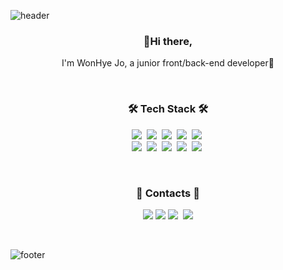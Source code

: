 ![header](https://capsule-render.vercel.app/api?type=wave&color=EADFF2&height=200&section=header&text=WonHye%20Jo&&fontColor=632a72&fontSize=70&animation=fadeIn&fontAlignY=30)


<h3 align="center"> 👋Hi there, </h3>
<p align="center">I'm WonHye Jo, a junior front/back-end developer🐣</p>
<br>

<h3 align="center">🛠 Tech Stack 🛠</h3>

<p align="center">
  <img src="https://img.shields.io/badge/Java-007396?style=flat-square&logo=Java&logoColor=white"/></a>&nbsp
  <img src="https://img.shields.io/badge/Spring-6DB33F?style=flat-square&logo=Spring&logoColor=white"/></a>&nbsp
  <img src="https://img.shields.io/badge/Javascript-fcd12a?style=flat-square&logo=javascript&logoColor=white"/></a>&nbsp 
  <img src="https://img.shields.io/badge/jQuery-0769AD?style=flat-square&logo=jQuery&logoColor=white"/></a>&nbsp 
  <img src="https://img.shields.io/badge/React-61DAFB?style=flat-square&logo=React&logoColor=white"/></a>&nbsp


  <br>
  <img src="https://img.shields.io/badge/Oracle-F80000?style=flat-square&logo=Oracle&logoColor=white"/></a>&nbsp 
  <img src="https://img.shields.io/badge/MariaDB-003545?style=flat-square&logo=MariaDB&logoColor=white"/></a>&nbsp
  <img src="https://img.shields.io/badge/PostgreSQL-4169E1?style=flat-square&logo=PostgreSQL&logoColor=white"/></a>&nbsp 
  <img src="https://img.shields.io/badge/HTML5-E34F26?style=flat-square&logo=HTML5&logoColor=white"/></a>&nbsp 
  <img src="https://img.shields.io/badge/CSS3-1572B6?style=flat-square&logo=CSS3&logoColor=white"/></a>&nbsp 
</p>
 

<br>
<h3 align="center"> 🍒 Contacts 🍒 </h3>
<p align="center">
  <a href="https://www.instagram.com/1.hye/" target="_blank"><img src="https://img.shields.io/badge/Instagram-E4405F?style=flat-square&logo=Instagram&logoColor=FFFFFF"/></a>
  <a href="mailto:whcho97@gmail.com" target="_blank"><img src="https://img.shields.io/badge/Gmail-EA4335?style=flat-square&logo=Gmail&logoColor=FFFFFF"/></a>
  <a href="https://velog.io/@dnjsp" target="_blank"><img src="https://img.shields.io/badge/Tech%20Blog-11B48A?style=flat-square&logo=Vimeo&logoColor=white&link=https://velog.io/@hotoron"/></a>&nbsp
  <a href="https://dnjsp.notion.site/de7d0581eb5b49a1bfe278e14ba18d8a" target="_blank"><img src="https://img.shields.io/badge/About Me-8CA1AF?style=social&logo=Read the Docs"/></a>
</p>
<br>

![footer](https://capsule-render.vercel.app/api?type=wave&color=FEE5EB&height=170&section=footer)
